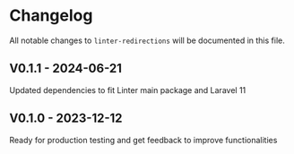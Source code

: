 # Changelog

All notable changes to `linter-redirections` will be documented in this file.

## V0.1.1 - 2024-06-21

Updated dependencies to fit Linter main package and Laravel 11

## V0.1.0 - 2023-12-12

Ready for production testing and get feedback to improve functionalities
